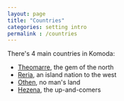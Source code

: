 ```yaml
---
layout: page
title: "Countries"
categories: setting intro
permalink : /countries
---
```


There's 4 main countries in Komoda:
 - [Theomarre][theomarre], the gem of the north
 - [Reria][reria], an island nation to the west
 - [Othen][othen], no man's land
 - [Hezena][hezena], the up-and-comers

[theomarre]: /DnD/countries/theomarre
[reria]:   /DnD/countries/reria
[othen]: /DnD/countries/othen
[hezena]: /DnD/countries/hezena